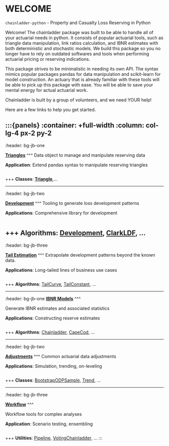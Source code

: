 # WELCOME

`chainladder-python` - Property and Casualty Loss Reserving in Python

Welcome! The chainladder package was built to be able to handle all of your actuarial needs in python. It consists of popular actuarial tools, such as triangle data manipulation, link ratios calculation, and IBNR estimates with both deterministic and stochastic models. We build this package so you no longer have to rely on outdated softwares and tools when performing actuarial pricing or reserving indications.

This package strives to be minimalistic in needing its own API. The syntax mimics popular packages pandas for data manipulation and scikit-learn for model construction. An actuary that is already familiar with these tools will be able to pick up this package with ease. You will be able to save your mental energy for actual actuarial work.

Chainladder is built by a group of volunteers, and we need YOUR help!

Here are a few links to help you get started.

:::{panels}
:container: +full-width
:column: col-lg-4 px-2 py-2
---
:header: bg-jb-one

**[Triangles](triangle)**
^^^
Data object to manage and manipulate reserving data

**Application**: Extend pandas syntax to manipulate reserving triangles

```{glue:} plot_triangle_from_pandas
```
+++
**Classes**: **[Triangle](triangle)**,...

---
:header: bg-jb-two

**[Development](development)**
^^^
Tooling to generate loss development patterns

**Applications**: Comprehensive library for development

```{glue:} plot_clarkldf
```

+++
**Algorithms**: [Development](development:development), [ClarkLDF](development:clarkldf), …
---
:header: bg-jb-three

**[Tail Estimation](tails)**
^^^
Extrapolate development patterns beyond the known data.

**Applications**: Long-tailed lines of business use cases

```{glue:} plot_exponential_smoothing
```

+++
**Algorithms**: [TailCurve](tails:tailcurve), [TailConstant](tails:tailconstant), …

---
:header: bg-jb-one
**[IBNR Models](methods)**
^^^

Generate IBNR estimates and associated statistics


**Applications**: Constructing reserve estimates

```{glue:} plot_mack
```

+++
**Algorithms**: [Chainladder](methods:chainladder), [CapeCod](methods:capecod), …


---
:header: bg-jb-two

**[Adjustments](adjustments)**
^^^
Common actuarial data adjustments



**Applications**: Simulation, trending, on-leveling

```{glue:} plot_stochastic_bornferg
```

+++
**Classes**: [BootstrapODPSample](adjustments:bootstrapodpsample), [Trend](adjustments:trend), …

---
:header: bg-jb-three

**[Workflow](workflow)**
^^^

Workflow tools for complex analyses

**Application**: Scenario testing, ensembling

```{glue:} plot_voting_chainladder
```

+++
**Utilities**: [Pipeline](workflow:pipeline), [VotingChainladder](workflow:votingchainladder), …
:::
